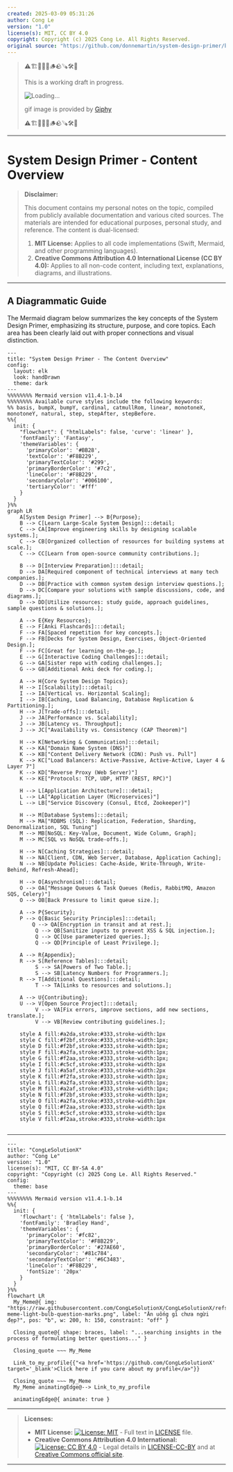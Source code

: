 ```yaml
---
created: 2025-03-09 05:31:26
author: Cong Le
version: "1.0"
license(s): MIT, CC BY 4.0
copyright: Copyright (c) 2025 Cong Le. All Rights Reserved.
original source: "https://github.com/donnemartin/system-design-primer/blob/master/README.md"
---
```



> ⚠️🏗️🚧🦺🧱🪵🪨🪚🛠️👷
> 
> This is a working draft in progress.
> 
> ![Loading...](https://media1.giphy.com/media/v1.Y2lkPTc5MGI3NjExM2xodTZzb3owNnM4YThtcGkycjZobmE5czN0ZnhqMHdoNzNqNGZpaSZlcD12MV9pbnRlcm5hbF9naWZfYnlfaWQmY3Q9Zw/lXHwJv89PvdN200Anr/giphy.gif)
> 
> gif image is provided by [Giphy](https://giphy.com)
> 
> ⚠️🏗️🚧🦺🧱🪵🪨🪚🛠️👷

----


# System Design Primer - Content Overview
> **Disclaimer:**
>
> This document contains my personal notes on the topic,
> compiled from publicly available documentation and various cited sources.
> The materials are intended for educational purposes, personal study, and reference.
> The content is dual-licensed:
> 1. **MIT License:** Applies to all code implementations (Swift, Mermaid, and other programming languages).
> 2. **Creative Commons Attribution 4.0 International License (CC BY 4.0):** Applies to all non-code content, including text, explanations, diagrams, and illustrations.
---


## A Diagrammatic Guide 

The Mermaid diagram below summarizes the key concepts of the System Design Primer, emphasizing its structure, purpose, and core topics.  Each area has been clearly laid out with proper connections and visual distinction.


```mermaid
---
title: "System Design Primer - The Content Overview"
config:
  layout: elk
  look: handDrawn
  theme: dark
---
%%%%%%%% Mermaid version v11.4.1-b.14
%%%%%%%% Available curve styles include the following keywords:
%% basis, bumpX, bumpY, cardinal, catmullRom, linear, monotoneX, monotoneY, natural, step, stepAfter, stepBefore.
%%{
  init: {
    "flowchart": { "htmlLabels": false, 'curve': 'linear' },
    'fontFamily': 'Fantasy',
    'themeVariables': {
      'primaryColor': '#BB28',
      'textColor': '#F8B229',
      'primaryTextColor': '#299',
      'primaryBorderColor': '#7c2',
      'lineColor': '#F8B229',
      'secondaryColor': '#006100',
      'tertiaryColor': '#fff'
    }
  }
}%%
graph LR
    A[System Design Primer] --> B{Purpose};
    B --> C[Learn Large-Scale System Design]:::detail;
    C --> CA[Improve engineering skills by designing scalable systems.];
    C --> CB[Organized collection of resources for building systems at scale.];
    C --> CC[Learn from open-source community contributions.];

    B --> D[Interview Preparation]:::detail;
    D --> DA[Required component of technical interviews at many tech companies.];
    D --> DB[Practice with common system design interview questions.];
    D --> DC[Compare your solutions with sample discussions, code, and diagrams.];
    D --> DD[Utilize resources: study guide, approach guidelines, sample questions & solutions.];

    A --> E{Key Resources};
    E --> F[Anki Flashcards]:::detail;
    F --> FA[Spaced repetition for key concepts.];
    F --> FB[Decks for System Design, Exercises, Object-Oriented Design.];
    F --> FC[Great for learning on-the-go.];
    E --> G[Interactive Coding Challenges]:::detail;
    G --> GA[Sister repo with coding challenges.];
    G --> GB[Additional Anki deck for coding.];

    A --> H{Core System Design Topics};
    H --> I[Scalability]:::detail;
    I --> IA[Vertical vs. Horizontal Scaling];
    I --> IB[Caching, Load Balancing, Database Replication & Partitioning.];
    H --> J[Trade-offs]:::detail;
    J --> JA[Performance vs. Scalability];
    J --> JB[Latency vs. Throughput];
    J --> JC["Availability vs. Consistency (CAP Theorem)"]

    H --> K[Networking & Communication]:::detail;
    K --> KA["Domain Name System (DNS)"]
    K --> KB["Content Delivery Network (CDN): Push vs. Pull"]
    K --> KC["Load Balancers: Active-Passive, Active-Active, Layer 4 & Layer 7"]
    K --> KD["Reverse Proxy (Web Server)"]
    K --> KE["Protocols: TCP, UDP, HTTP (REST, RPC)"]

    H --> L[Application Architecture]:::detail;
    L --> LA["Application Layer (Microservices)"]
    L --> LB["Service Discovery (Consul, Etcd, Zookeeper)"]

    H --> M[Database Systems]:::detail;
    M --> MA["RDBMS (SQL): Replication, Federation, Sharding, Denormalization, SQL Tuning"]
    M --> MB[NoSQL: Key-Value, Document, Wide Column, Graph];
    M --> MC[SQL vs NoSQL trade-offs.];

    H --> N[Caching Strategies]:::detail;
    N --> NA[Client, CDN, Web Server, Database, Application Caching];
    N --> NB[Update Policies: Cache-Aside, Write-Through, Write-Behind, Refresh-Ahead];

    H --> O[Asynchronism]:::detail;
    O --> OA["Message Queues & Task Queues (Redis, RabbitMQ, Amazon SQS, Celery)"]
    O --> OB[Back Pressure to limit queue size.];

    A --> P{Security};
    P --> Q[Basic Security Principles]:::detail;
        Q --> QA[Encryption in transit and at rest.];
         Q --> QB[Sanitize inputs to prevent XSS & SQL injection.];
         Q --> QC[Use parameterized queries.];
         Q --> QD[Principle of Least Privilege.];

    A --> R{Appendix};
    R --> S[Reference Tables]:::detail;
         S --> SA[Powers of Two Table.];
         S --> SB[Latency Numbers for Programmers.];
    R --> T[Additional Questions]:::detail;
         T --> TA[Links to resources and solutions.];

    A --> U{Contributing};
    U --> V[Open Source Project]:::detail;
         V --> VA[Fix errors, improve sections, add new sections, translate.];
         V --> VB[Review contributing guidelines.];

    style A fill:#a2da,stroke:#333,stroke-width:1px
    style C fill:#f2bf,stroke:#333,stroke-width:1px;
    style D fill:#f2bf,stroke:#333,stroke-width:1px;
    style F fill:#a2fa,stroke:#333,stroke-width:1px;
    style G fill:#f2aa,stroke:#333,stroke-width:1px;
    style I fill:#c5cf,stroke:#333,stroke-width:1px
    style J fill:#a5af,stroke:#333,stroke-width:2px
    style K fill:#f2fa,stroke:#333,stroke-width:1px;
    style L fill:#a2fa,stroke:#333,stroke-width:1px;
    style M fill:#a2af,stroke:#333,stroke-width:1px;
    style N fill:#f2bf,stroke:#333,stroke-width:1px;
    style O fill:#a2fa,stroke:#333,stroke-width:1px
    style Q fill:#f2aa,stroke:#333,stroke-width:1px
    style S fill:#c5cf,stroke:#333,stroke-width:1px
    style V fill:#f2aa,stroke:#333,stroke-width:1px
    
```




---

<!-- 
```mermaid
%% Current Mermaid version
info
```  -->


```mermaid
---
title: "CongLeSolutionX"
author: "Cong Le"
version: "1.0"
license(s): "MIT, CC BY-SA 4.0"
copyright: "Copyright (c) 2025 Cong Le. All Rights Reserved."
config:
  theme: base
---
%%%%%%%% Mermaid version v11.4.1-b.14
%%{
  init: {
    'flowchart': { 'htmlLabels': false },
    'fontFamily': 'Bradley Hand',
    'themeVariables': {
      'primaryColor': '#fc82',
      'primaryTextColor': '#F8B229',
      'primaryBorderColor': '#27AE60',
      'secondaryColor': '#81c784',
      'secondaryTextColor': '#6C3483',
      'lineColor': '#F8B229',
      'fontSize': '20px'
    }
  }
}%%
flowchart LR
  My_Meme@{ img: "https://raw.githubusercontent.com/CongLeSolutionX/CongLeSolutionX/refs/heads/main/assets/images/My-meme-light-bulb-question-marks.png", label: "Ăn uống gì chưa ngừi đẹp?", pos: "b", w: 200, h: 150, constraint: "off" }

  Closing_quote@{ shape: braces, label: "...searching insights in the process of formulating better questions..." }

  Closing_quote ~~~ My_Meme
    
  Link_to_my_profile{{"<a href='https://github.com/CongLeSolutionX' target='_blank'>Click here if you care about my profile</a>"}}

  Closing_quote ~~~ My_Meme
  My_Meme animatingEdge@--> Link_to_my_profile
  
  animatingEdge@{ animate: true }

```

---
> **Licenses:**
>
> - **MIT License:**  [![License: MIT](https://img.shields.io/badge/License-MIT-yellow.svg)](LICENSE) - Full text in [LICENSE](LICENSE) file.
> - **Creative Commons Attribution 4.0 International:** [![License: CC BY 4.0](https://licensebuttons.net/l/by/4.0/88x31.png)](LICENSE-CC-BY) - Legal details in [LICENSE-CC-BY](LICENSE-CC-BY) and at [Creative Commons official site](http://creativecommons.org/licenses/by/4.0/).
> 
---
